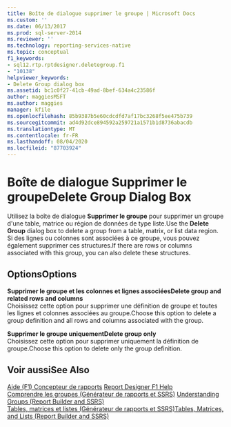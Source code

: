 ```yaml
---
title: Boîte de dialogue supprimer le groupe | Microsoft Docs
ms.custom: ''
ms.date: 06/13/2017
ms.prod: sql-server-2014
ms.reviewer: ''
ms.technology: reporting-services-native
ms.topic: conceptual
f1_keywords:
- sql12.rtp.rptdesigner.deletegroup.f1
- "10138"
helpviewer_keywords:
- Delete Group dialog box
ms.assetid: bc1c0f27-41cb-49ad-8bef-634a4c23586f
author: maggiesMSFT
ms.author: maggies
manager: kfile
ms.openlocfilehash: 85b9387b5e60cdcdfd7af17bc3268f5ee475b739
ms.sourcegitcommit: ad4d92dce894592a259721a1571b1d8736abacdb
ms.translationtype: MT
ms.contentlocale: fr-FR
ms.lasthandoff: 08/04/2020
ms.locfileid: "87703924"
---
```

# <a name="delete-group-dialog-box"></a><span data-ttu-id="49cbb-102">Boîte de dialogue Supprimer le groupe</span><span class="sxs-lookup"><span data-stu-id="49cbb-102">Delete Group Dialog Box</span></span>
  <span data-ttu-id="49cbb-103">Utilisez la boîte de dialogue **Supprimer le groupe** pour supprimer un groupe d'une table, matrice ou région de données de type liste.</span><span class="sxs-lookup"><span data-stu-id="49cbb-103">Use the **Delete Group** dialog box to delete a group from a table, matrix, or list data region.</span></span> <span data-ttu-id="49cbb-104">Si des lignes ou colonnes sont associées à ce groupe, vous pouvez également supprimer ces structures.</span><span class="sxs-lookup"><span data-stu-id="49cbb-104">If there are rows or columns associated with this group, you can also delete these structures.</span></span>  
  
## <a name="options"></a><span data-ttu-id="49cbb-105">Options</span><span class="sxs-lookup"><span data-stu-id="49cbb-105">Options</span></span>  
 <span data-ttu-id="49cbb-106">**Supprimer le groupe et les colonnes et lignes associées**</span><span class="sxs-lookup"><span data-stu-id="49cbb-106">**Delete group and related rows and columns**</span></span>  
 <span data-ttu-id="49cbb-107">Choisissez cette option pour supprimer une définition de groupe et toutes les lignes et colonnes associées au groupe.</span><span class="sxs-lookup"><span data-stu-id="49cbb-107">Choose this option to delete a group definition and all rows and columns associated with the group.</span></span>  
  
 <span data-ttu-id="49cbb-108">**Supprimer le groupe uniquement**</span><span class="sxs-lookup"><span data-stu-id="49cbb-108">**Delete group only**</span></span>  
 <span data-ttu-id="49cbb-109">Choisissez cette option pour supprimer uniquement la définition de groupe.</span><span class="sxs-lookup"><span data-stu-id="49cbb-109">Choose this option to delete only the group definition.</span></span>  
  
## <a name="see-also"></a><span data-ttu-id="49cbb-110">Voir aussi</span><span class="sxs-lookup"><span data-stu-id="49cbb-110">See Also</span></span>  
 <span data-ttu-id="49cbb-111">[Aide (F1) Concepteur de rapports](tools/report-designer-f1-help.md) </span><span class="sxs-lookup"><span data-stu-id="49cbb-111">[Report Designer F1 Help](tools/report-designer-f1-help.md) </span></span>  
 <span data-ttu-id="49cbb-112">[Comprendre les groupes &#40;Générateur de rapports et SSRS&#41;](report-design/understanding-groups-report-builder-and-ssrs.md) </span><span class="sxs-lookup"><span data-stu-id="49cbb-112">[Understanding Groups &#40;Report Builder and SSRS&#41;](report-design/understanding-groups-report-builder-and-ssrs.md) </span></span>  
 [<span data-ttu-id="49cbb-113">Tables, matrices et listes &#40;Générateur de rapports et SSRS&#41;</span><span class="sxs-lookup"><span data-stu-id="49cbb-113">Tables, Matrices, and Lists &#40;Report Builder and SSRS&#41;</span></span>](report-design/create-invoices-and-forms-with-lists-report-builder-and-ssrs.md)  
  
  

